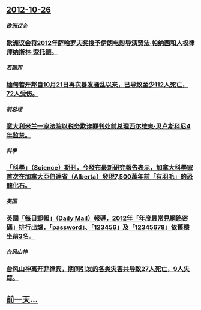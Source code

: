 ## [2012-10-26](/zh/news/2012/10/26/index.md)

##### 欧洲议会
### [欧洲议会将2012年萨哈罗夫奖授予伊朗电影导演贾法·帕纳西和人权律师纳斯林·索托德。](/zh/news/2012/10/26/欧洲议会将2012年萨哈罗夫奖授予伊朗电影导演贾法-帕纳西和人权律师纳斯林-索托德.md)
##### 若開邦
### [缅甸若开邦自10月21日再次暴发骚乱以来，已导致至少112人死亡，72人受伤。](/zh/news/2012/10/26/缅甸若开邦自10月21日再次暴发骚乱以来-已导致至少112人死亡-72人受伤.md)
##### 前总理
### [意大利米兰一家法院以税务欺诈罪判处前总理西尔维奥·贝卢斯科尼4年监禁。](/zh/news/2012/10/26/意大利米兰一家法院以税务欺诈罪判处前总理西尔维奥-贝卢斯科尼4年监禁.md)
##### 科學
### [ 「科學」（Science）期刊，今發布最新研究報告表示，加拿大科學家首次在加拿大亞伯達省（Alberta）發現7,500萬年前「有羽毛」的恐龍化石。](/zh/news/2012/10/26/科學-Science-期刊-今發布最新研究報告表示-加拿大科學家首次在加拿大亞伯達省-Alberta-發現750.md)
##### 英国
### [ 英國「每日郵報」（Daily Mail）報導，2012年「年度最常見網路密碼」排行出爐，「password」、「123456」及「12345678」依舊穩坐前3名。](/zh/news/2012/10/26/英國-每日郵報-Daily-Mail-報導-2012年-年度最常見網路密碼-排行出爐-password-123.md)
##### 台风山神
### [台风山神离开菲律宾，期间引发的各类灾害共导致27人死亡，9人失踪。](/zh/news/2012/10/26/台风山神离开菲律宾-期间引发的各类灾害共导致27人死亡-9人失踪.md)
## [前一天...](/zh/news/2012/10/25/index.md)

